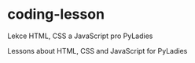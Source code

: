 # coding-lesson

Lekce HTML, CSS a JavaScript pro PyLadies

Lessons about HTML, CSS and JavaScript for PyLadies
